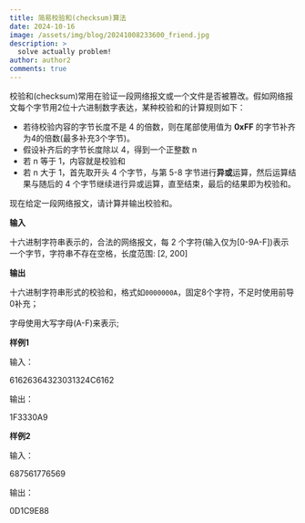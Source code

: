 ```yaml
---
title: 简易校验和(checksum)算法
date: 2024-10-16
image: /assets/img/blog/20241008233600_friend.jpg
description: >
  solve actually problem!
author: author2
comments: true
---
```


校验和(checksum)常用在验证一段网络报文或一个文件是否被篡改。假如网络报文每个字节用2位十六进制数字表达，某种校验和的计算规则如下：

- 若待校验内容的字节长度不是 4 的倍数，则在尾部使用值为 **0xFF** 的字节补齐为4的倍数(最多补充3个字节)。
- 假设补齐后的字节长度除以 4，得到一个正整数 n
- 若 n 等于 1，内容就是校验和
- 若 n 大于 1，首先取开头 4 个字节，与第 5-8 字节进行**异或**运算，然后运算结果与随后的 4 个字节继续进行异或运算，直至结束，最后的结果即为校验和。

现在给定一段网络报文，请计算并输出校验和。

**输入**

十六进制字符串表示的，合法的网络报文，每 2 个字符(输入仅为[0-9A-F])表示一个字节，字符串不存在空格，长度范围: [2, 200]

**输出**

十六进制字符串形式的校验和，格式如`0000000A`，固定8个字符，不足时使用前导0补充；

字母使用大写字母(A-F)来表示;

**样例1**

输入：

<p>61626364323031324C6162</p>

输出：

<p>1F3330A9</p>

**样例2**

输入：

<p>687561776569</p>

输出：

<p>0D1C9E88</p>